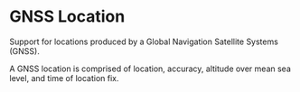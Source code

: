 # GNSS Location
Support for locations produced by a Global Navigation Satellite Systems (GNSS).

A GNSS location is comprised of location, accuracy, altitude over mean sea level, and time of location fix.
